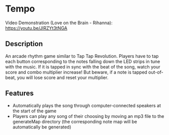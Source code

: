 # Tempo

Video Demonstration (Love on the Brain - Rihanna): https://youtu.be/JlRZYt3tNGA

## Description
An arcade rhythm game similar to Tap Tap Revolution.
Players have to tap each button corresponding to the notes falling down the LED strips in tune with the music.
If it is tapped in sync with the beat of the song, watch your score and combo multiplier increase!
But beware, if a note is tapped out-of-beat, you will lose score and reset your multiplier.

## Features
- Automatically plays the song through computer-connected speakers at the start of the game
- Players can play any song of their choosing by moving an mp3 file to the generateMap directory (the corresponding note map will be automatically be generated)
